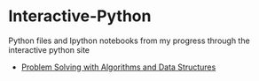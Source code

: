 # Interactive-Python
Python files and Ipython notebooks from my progress through the interactive python site


* [Problem Solving with Algorithms and Data Structures](http://nbviewer.ipython.org/github/jgerardsimcock/Interactive-Python/blob/master/Interactive_python.ipynb)


